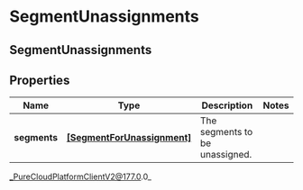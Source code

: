 # SegmentUnassignments

## SegmentUnassignments

## Properties

|Name | Type | Description | Notes|
|------------ | ------------- | ------------- | -------------|
| **segments** | [**[SegmentForUnassignment]**]([SegmentForUnassignment]) | The segments to be unassigned. | |



_PureCloudPlatformClientV2@177.0.0_
